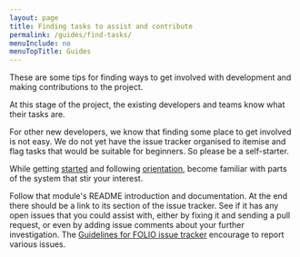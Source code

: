 ```yaml
---
layout: page
title: Finding tasks to assist and contribute
permalink: /guides/find-tasks/
menuInclude: no
menuTopTitle: Guides
---
```


These are some tips for finding ways to get involved with development and making contributions to the project.

At this stage of the project, the existing developers and teams know what their tasks are.

For other new developers, we know that finding some place to get involved is not easy.
We do not yet have the issue tracker organised to itemise and flag tasks that would be suitable for beginners. So please be a self-starter.

While getting [started](/start/) and following [orientation](/guides/#background-orientation), become familiar with parts of the system that stir your interest.

Follow that module's README introduction and documentation. At the end there should be a link to its section of the issue tracker.
See if it has any open issues that you could assist with, either by fixing it and sending a pull request, or even by adding issue comments about your further investigation.
The [Guidelines for FOLIO issue tracker](/guidelines/issue-tracker/#report-various-issues) encourage to report various issues.
